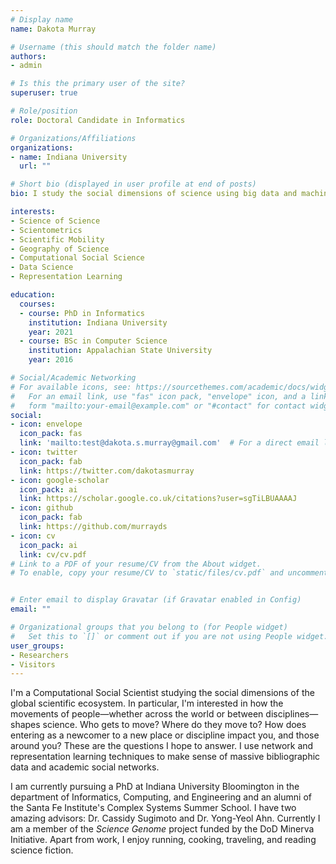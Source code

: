 ```yaml
---
# Display name
name: Dakota Murray

# Username (this should match the folder name)
authors:
- admin

# Is this the primary user of the site?
superuser: true

# Role/position
role: Doctoral Candidate in Informatics

# Organizations/Affiliations
organizations:
- name: Indiana University
  url: ""

# Short bio (displayed in user profile at end of posts)
bio: I study the social dimensions of science using big data and machine learning

interests:
- Science of Science
- Scientometrics
- Scientific Mobility
- Geography of Science
- Computational Social Science
- Data Science
- Representation Learning

education:
  courses:
  - course: PhD in Informatics
    institution: Indiana University
    year: 2021
  - course: BSc in Computer Science
    institution: Appalachian State University
    year: 2016

# Social/Academic Networking
# For available icons, see: https://sourcethemes.com/academic/docs/widgets/#icons
#   For an email link, use "fas" icon pack, "envelope" icon, and a link in the
#   form "mailto:your-email@example.com" or "#contact" for contact widget.
social:
- icon: envelope
  icon_pack: fas
  link: 'mailto:test@dakota.s.murray@gmail.com'  # For a direct email link, use "mailto:test@example.org".
- icon: twitter
  icon_pack: fab
  link: https://twitter.com/dakotasmurray
- icon: google-scholar
  icon_pack: ai
  link: https://scholar.google.co.uk/citations?user=sgTiLBUAAAAJ
- icon: github
  icon_pack: fab
  link: https://github.com/murrayds
- icon: cv
  icon_pack: ai
  link: cv/cv.pdf
# Link to a PDF of your resume/CV from the About widget.
# To enable, copy your resume/CV to `static/files/cv.pdf` and uncomment the lines below.  


# Enter email to display Gravatar (if Gravatar enabled in Config)
email: ""

# Organizational groups that you belong to (for People widget)
#   Set this to `[]` or comment out if you are not using People widget.  
user_groups:
- Researchers
- Visitors
---
```


I'm a Computational Social Scientist studying the social dimensions of the global scientific ecosystem. In particular, I'm interested in how the movements of people—whether across the world or between disciplines—shapes science. Who gets to move? Where do they move to? How does entering as a newcomer to a new place or discipline impact you, and those around you? These are the questions I hope to answer. I use network and representation learning techniques to make sense of massive bibliographic data and academic social networks.

I am currently pursuing a PhD at Indiana University Bloomington in the department of Informatics, Computing, and Engineering and an alumni of the Santa Fe Institute's Complex Systems Summer School. I have two amazing advisors: Dr. Cassidy Sugimoto and Dr. Yong-Yeol Ahn. Currently I am a member of the *Science Genome* project funded by the DoD Minerva Initiative. Apart from work, I enjoy running, cooking, traveling, and reading science fiction.
